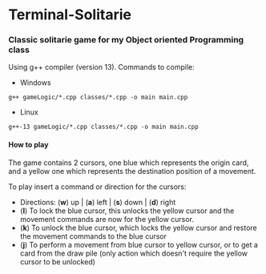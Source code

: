 # Terminal-Solitarie

### Classic solitarie game for my Object oriented Programming class

Using g++ compiler (version 13). Commands to compile:

* Windows

`g++ gameLogic/*.cpp classes/*.cpp -o main main.cpp`

* Linux

`g++-13 gameLogic/*.cpp classes/*.cpp -o main main.cpp`

#### How to play

The game contains 2 cursors, one blue which represents the origin card, and a yellow one which represents the destination position of a movement.

To play insert a command or direction for the cursors:
* Directions: (**w**) up | (**a**) left | (**s**) down | (**d**) right
* (**l**) To lock the blue cursor, this unlocks the yellow cursor and the movement commands are now for the yellow cursor.
* (**k**) To unlock the blue cursor, which locks the yellow cursor and restore the movement commands to the blue cursor
* (**j**) To perform a movement from blue cursor to yellow cursor, or to get a card from the draw pile (only action which doesn't require the yellow cursor to be unlocked)